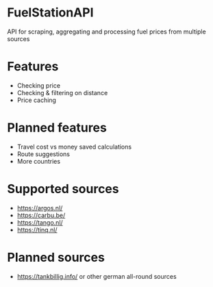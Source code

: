 # FuelStationAPI
API for scraping, aggregating and processing fuel prices from multiple sources

# Features
 - Checking price
 - Checking & filtering on distance
 - Price caching

# Planned features
 - Travel cost vs money saved calculations
 - Route suggestions
 - More countries

# Supported sources
 - https://argos.nl/
 - https://carbu.be/
 - https://tango.nl/
 - https://tinq.nl/

# Planned sources
 - https://tankbillig.info/ or other german all-round sources
